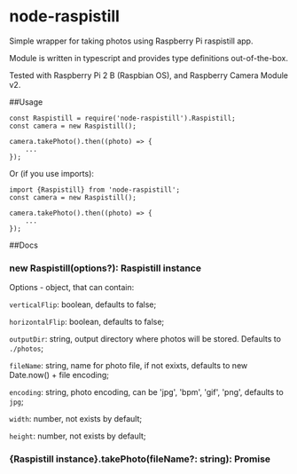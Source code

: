 # node-raspistill
Simple wrapper for taking photos using Raspberry Pi raspistill app.

Module is written in typescript and provides type definitions out-of-the-box.

Tested with Raspberry Pi 2 B (Raspbian OS), and Raspberry Camera Module v2.

##Usage

```
const Raspistill = require('node-raspistill').Raspistill;
const camera = new Raspistill();

camera.takePhoto().then((photo) => {
    ...
});
```
Or (if you use imports):
```
import {Raspistill} from 'node-raspistill';
const camera = new Raspistill();

camera.takePhoto().then((photo) => {
    ...
});
```
##Docs
### new Raspistill(options?): Raspistill instance
Options - object, that can contain:

`verticalFlip`: boolean, defaults to false;

`horizontalFlip`: boolean, defaults to false;

`outputDir`: string, output directory where photos will be stored. Defaults to `./photos`;

`fileName`: string, name for photo file, if not exixts, defaults to new Date.now() + file encoding;

`encoding`: string, photo encoding, can be 'jpg', 'bpm', 'gif', 'png', defaults to `jpg`;

`width`: number, not exists by default;

`height`: number, not exists by default;

### {Raspistill instance}.takePhoto(fileName?: string): Promise<Buffer>
